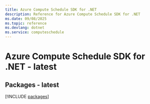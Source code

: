 ```yaml
---
title: Azure Compute Schedule SDK for .NET
description: Reference for Azure Compute Schedule SDK for .NET
ms.date: 09/08/2025
ms.topic: reference
ms.devlang: dotnet
ms.service: computeschedule
---
```

# Azure Compute Schedule SDK for .NET - latest
## Packages - latest
[!INCLUDE [packages](compute-schedule-index.md)]